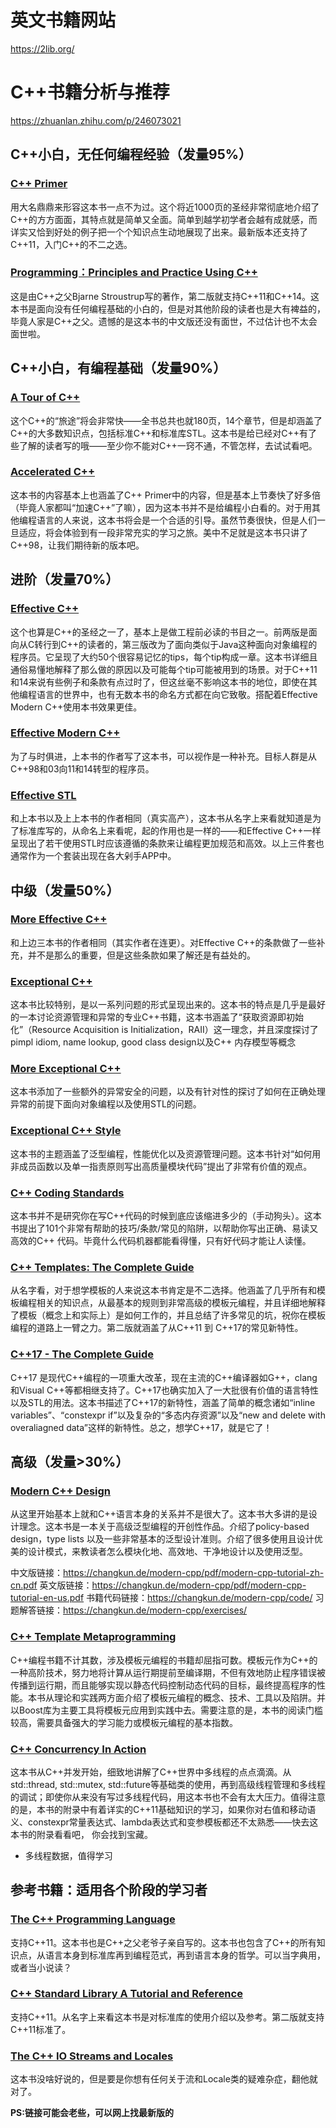 # 英文书籍网站
https://2lib.org/

# C++书籍分析与推荐
https://zhuanlan.zhihu.com/p/246073021

## C++小白，无任何编程经验（发量95%）   

### [C++ Primer](http://library.lol/main/1044AACDFE771836756D7BA58F27D19B)
用大名鼎鼎来形容这本书一点不为过。这个将近1000页的圣经非常彻底地介绍了C++的方方面面，其特点就是简单又全面。简单到越学初学者会越有成就感，而详实又恰到好处的例子把一个个知识点生动地展现了出来。最新版本还支持了C++11，入门C++的不二之选。

### [Programming：Principles and Practice Using C++](http://library.lol/main/0F0CD1A247965EE561391B81726BB3BC)
这是由C++之父Bjarne Stroustrup写的著作，第二版就支持C++11和C++14。这本书是面向没有任何编程基础的小白的，但是对其他阶段的读者也是大有裨益的，毕竟人家是C++之父。遗憾的是这本书的中文版还没有面世，不过估计也不太会面世​啦。

## C++小白，有编程基础（发量90%）

### [A Tour of C++](http://library.lol/main/246B8CDDD307923C9A825585C701BCAA)
这个C++的“旅途”将会非常快——全书总共也就180页，14个章节，但是却涵盖了C++的大多数知识点，包括标准C++和标准库STL。这本书是给已经对C++有了些了解的读者写的哦——至少你不能对C++一窍不通，不管怎样，去试试看吧。

### [Accelerated C++](http://library.lol/main/01852F38FA750F2F6A2A9F3133443E42)
这本书的内容基本上也涵盖了C++ Primer中的内容，但是基本上节奏快了好多倍（毕竟人家都叫“加速C++”了嘛），因为这本书并不是给编程小白看的。对于用其他编程语言的人来说，这本书将会是一个合适的引导。虽然节奏很快，但是人们一旦适应，将会体验到有一段非常充实的学习之旅。美中不足就是这本书只讲了C++98，让我们期待新的版本吧。

## 进阶（发量70%）
### [Effective C++](http://library.lol/main/87D49074CDC6EDB95C7CF80C888F7386)
这个也算是C++的圣经之一了，基本上是做工程前必读的书目之一。前两版是面向从C转行到C++的读者的，第三版改为了面向类似于Java这种面向对象编程的程序员。它呈现了大约50个很容易记忆的tips，每个tip构成一章。这本书详细且通俗易懂地解释了那么做的原因以及可能每个tip可能被用到的场景。对于C++11和14来说有些例子和条款有点过时了，但这丝毫不影响这本书的地位，即使在其他编程语言的世界中，也有无数本书的命名方式都在向它致敬。搭配着Effective Modern C++使用本书效果更佳。
### [Effective Modern C++](http://library.lol/main/10EBE71CCFDD1C3006E118B5B78C8153)
为了与时俱进，上本书的作者写了这本书，可以视作​是一种补充。目标人群是从C++98和03向11和1​4转型的程序员。

### [​Effective STL](http://library.lol/main/C1A5FE3FECFB67F934AABCF04A7D2805)
和上本书以及上上本书的作者相同（真实高产），这本书从名字上来看就知道是为了标准库写的，从命名上来看呢，起的作用也是一样的——和Effective C++一样呈现出了若干使用STL时应该遵循的条款来让编程更加规范和高效。以上三件套也通常作为一个套装出现在各大剁手APP中。

## 中级（发量50%）
### [More Effective C++](http://library.lol/main/DAF1507BF0F5432AAEAEE451797FB75A)
和上边三本书的作者相同（其实作者在连更）。对Effective C++的条款做了一些补充，并不是那么的重要，但是这些条款如果了解还是有益处的。

### [Exceptional C++](http://library.lol/main/52E15D732356A862B81AFB3DADBD40EF)
这本书比较特别，是以一系列问题的形式呈现出来的。这本书的特点是几乎是最好的一本讨论资源管理和异常的专业C++书籍，这本书涵盖了“获取资源即初始化”（Resource Acquisition is Initialization，RAII）这一理念，并且深度探讨了pimpl idiom, name lookup, good class design以及C++ 内存模型等概念

### [More Exceptional C++](http://library.lol/main/3989281FC36E956139838A96DEDB8B35)
这本书添加了一些额外的异常安全的问题，以及有针对性的探讨了如何在正确处理异常的前提下面向对象编程以及使用STL的问题。

### [Exceptional C++ Style](http://library.lol/main/7189783AA30CACC28D95455DD3E476E8)
这本书的主题涵盖了泛型编程，性能优化以及资源管理问题。这本书针对“如何用非成员函数以及单一指责原则写出高质量模块代码”提出了非常有价值的观点。

### [C++ Coding Standards](http://library.lol/main/C293F164D3D449433F310B7C86F5AED1)
这本书并不是研究你在写C++代码的时候到底应该缩进多少的（手动狗头）。这本书提出了101个非常有帮助的技巧/条款/常见的陷阱，以帮助你写出正确、易读又高效的C++ 代码。毕竟什么代码机器都能看得懂，只有好代码才能让人读懂。

### [C++ Templates: The Complete Guide](http://library.lol/main/1FF25182EDB90D33AE9ADC758744AB89)
从名字看，对于想学模板的人来说这本书肯定是不二选择。他涵盖了几乎所有和模板编程相关的知识点，从最基本的规则到非常高级的模板元编程，并且详细地解释了模板（概念上和实际上）是如何工作的，并且总结了许多常见的坑，祝你在模板编程的道路上一臂之力。第二版就涵盖了从C++11 到 C++17的常见新特性。
    
### [C++17 - The Complete Guide](http://library.lol/main/3F232898EFB332044C9335EA515FDD0F)
C++17 是现代C++编程的一项重大改革，现在主流的C++编译器如G++，clang和Visual C++等都相继支持了。C++17也确实加入了一大批很有价值的语言特性以及STL的用法。这本书描述了C++17的新特性，涵盖了简单的概念诸如“inline variables”、“constexpr if”以及复杂的“多态内存资源”以及“new and delete with overaliagned data”这样的新特性。总之，想学C++17，就是它了！

## 高级（发量>30%）
### [Modern C++ Design](http://library.lol/main/9D2428FD8E7F91BD6801DA7E3DA62DB5)
从这里开始基本上就和C++语言本身的关系并不是很大了。这本书大多讲的是设计理念。这本书是一本关于高级泛型编程的开创性作品。介绍了policy-based design，type lists 以及一些非常基本的泛型设计准则。介绍了很多使用且设计优美的设计模式，来教读者怎么模块化地、高效地、干净地设计以及使用泛型。

中文版链接：https://changkun.de/modern-cpp/pdf/modern-cpp-tutorial-zh-cn.pdf
英文版链接：https://changkun.de/modern-cpp/pdf/modern-cpp-tutorial-en-us.pdf
书籍代码链接：https://changkun.de/modern-cpp/code/
习题解答链接：https://changkun.de/modern-cpp/exercises/

### [C++ Template Metaprogramming](http://library.lol/main/665BB61701BA92C30AA7B57C4DE6FE04) 
C++编程书籍不计其数，涉及模板元编程的书籍却屈指可数。模板元作为C++的一种高阶技术，努力地将计算从运行期提前至编译期，不但有效地防止程序错误被传播到运行期，而且能够实现以静态代码控制动态代码的目标，​最终提高程序的性能。本书从理论和实践两方面​介绍了模板元编程的概念、技术、工具以及陷阱。​并以Boost库为主要工具将模板元应用到实践中去。需要注意的是，本书的阅读门槛较高，需要具备强大的学习能力或模板元编程的基本指数​。

### [C++ Concurrency In Action](http://library.lol/main/B37A076D1A1884BF3B0B9A867EA47DC3)
这本书从C++并发开始，​细致地讲解了C++世界中多线程的点点滴滴。从std::thread, std::mutex, std::future等基础类的使用，再到高级线程​管理和多线程的调试​；即使你从来没有写过多线程代码，用这本书也不会有太大压力。值得注意的是，本书的附录中有着详实的C++11基础知识的学习，如果你对右值和移动语义、constexpr常量表达式、lambda表达式和变参模板都还不太熟悉——快去这本书的附录看看吧， 你会找到宝藏。
- 多线程数据，值得学习

## 参考书籍：适用各个阶段的学习者
### [The C++ Programming Language](http://library.lol/main/6D95C5901B9732BF2339D76470916966)
支持C++11。这本书也是C++之父老爷子亲自写的。这本书也包含了C++的所有知识点，从语言本身到标准库再到编程范式，再到语言本身的哲学。可以当字典用，或者当小说读？

### [C++ Standard Library A Tutorial and Reference](http://library.lol/main/BAC2935F49DD2857D96317571F363B6B)
支持C++11。从名字上来看这本书是对标准库的使用介绍以及参考。第二版就支持C++11标准了。

### [The C++ IO Streams and Locales]()
这本书没啥好说的，但是要是你想有任何关于流和Locale类的疑难杂症，翻他就对了。

**PS:链接可能会老些，可以网上找最新版的**